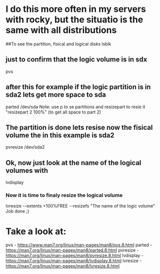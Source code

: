 # I do this more often in my servers with rocky, but the situatio is the same with all distributions
##To see the partition, fisical and logical disks
lsblk 
## just to confirm that the logic volume is in sdx
pvs 
## after this for example if the logic partition is in sda2 lets get more space to sda
parted /dev/sda
Note: use p to se partitions and resizepart to resie it "resizepart 2 100%" (to get all space to part 2)
## The partition is done lets resise now the fisical volume the in this example is sda2
pvresize /dev/sda2
## Ok, now just look at the name of the logical volumes with
lvdisplay
### Now it is time to finaly resize the logical volume
lvresize --extents +100%FREE --resizefs  "The name of the logic volume"
Job done ;)

# Take a look at:

pvs - https://www.man7.org/linux/man-pages/man8/pvs.8.html 
parted - https://man7.org/linux/man-pages/man8/parted.8.html
pvresize - https://man7.org/linux/man-pages/man8/pvresize.8.html
lvdisplay - https://man7.org/linux/man-pages/man8/lvdisplay.8.html
lvresize - https://man7.org/linux/man-pages/man8/lvresize.8.html

 
